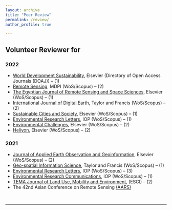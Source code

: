 ```yaml
---
layout: archive
title: "Peer Review"
permalink: /review/
author_profile: true

---
```


## Volunteer Reviewer for 

### 2022


* <a href="https://www.sciencedirect.com/journal/world-development-sustainability">World Development Sustainability</a>, Elsevier (Directory of Open Access Journals (DOAJ)) – (1) 
* <a href="https://www.mdpi.com/journal/remotesensing">Remote Sensing</a>, MDPI (WoS/Scopus) – (2) 
* <a href="https://www.sciencedirect.com/journal/the-egyptian-journal-of-remote-sensing-and-space-science">The Egyptian Journal of Remote Sensing and Space Sciences</a>, Elsevier (WoS/Scopus) – (1) 
* <a href="https://www.tandfonline.com/journals/tjde20">International Journal of Digital Earth</a>, Taylor and Francis (WoS/Scopus) – (2) 
* <a href="https://www.sciencedirect.com/journal/sustainable-cities-and-society">Sustainable Cities and Society</a>, Elsevier (WoS/Scopus) – (1) 
* <a href="https://iopscience.iop.org/journal/1748-9326">Environmental Research Letters</a>, IOP (WoS/Scopus) – (1) 
* <a href="https://www.journals.elsevier.com/environmental-challenges">Environmental Challenges</a>, Elsevier (WoS/Scopus) – (2) 
* <a href="https://www.cell.com/heliyon/home">Heliyon</a>, Elsevier (WoS/Scopus) – (2) 
 

### 2021 

* <a href="https://www.journals.elsevier.com/international-journal-of-applied-earth-observation-and-geoinformation">Journal of Applied Earth Observation and Geoinformation</a>, Elsevier (WoS/Scopus) – (2) 
* <a href="https://www.tandfonline.com/toc/tgsi20/current">Geo-spatial Information Science</a>, Taylor and Francis (WoS/Scopus) – (1) 
* <a href="https://iopscience.iop.org/journal/1748-9326">Environmental Research Letters</a>, IOP (WoS/Scopus) – (3) 
* <a href="https://iopscience.iop.org/journal/2515-7620">Environmental Research Communications</a>, IOP (WoS/Scopus) – (1) 
* <a href="http://www.serena.unina.it/index.php/tema/">TEMA Journal of Land Use, Mobility and Environment</a>, (ESCI) – (2) 
* The 42nd Asian Conference on Remote Sensing <a href="https://a-a-r-s.org/">(AARS)</a> 
 

<br/>
<hr>

